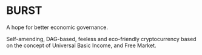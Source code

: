 # BURST
A hope for better economic governance.

Self-amending, DAG-based, feeless and eco-friendly cryptocurrency based on the concept of Universal Basic Income, and Free Market.
